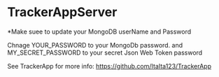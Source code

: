 # TrackerAppServer

*Make suee to update your MongoDB userName and Password

Chnage YOUR_PASSWORD to your MongoDb password. and MY_SECRET_PASSWORD to your secret Json Web Token password

See TrackerApp for more info:
https://github.com/ItaIta123/TrackerApp
